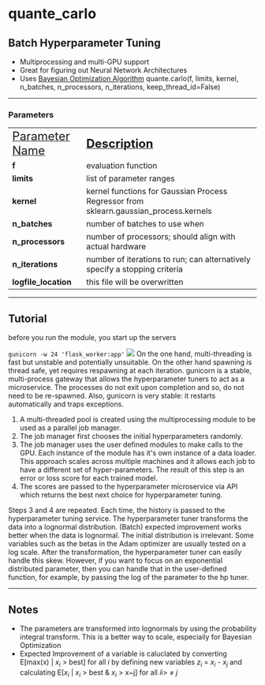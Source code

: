 # quante_carlo
## Batch Hyperparameter Tuning
- Multiprocessing and multi-GPU support
- Great for figuring out Neural Network Architectures
- Uses <a href="https://hal.science/hal-00732512v2/document">Bayesian Optimization Algorithm</a>
quante.carlo(f, limits, kernel, n_batches, n_processors, n_iterations, keep_thread_id=False)
<hr>

### Parameters
<table>
   <tr>
      <td><ins><v><font size="+2">Parameter Name</font></b></ins></b></td><td><ins><b><font size="+2">Description</font></b></ins></td>
   </tr>
   <tr>
      <td><b>f<b> </td> </td><td>evaluation function</td>
   </tr>
   <tr>
      <td><b>limits</b></td><td>list of parameter ranges</td>
   </tr>
   <tr>
      <td><b>kernel</b> </td><td> kernel functions for Gaussian Process Regressor from sklearn.gaussian_process.kernels</td>
   </tr>
   <tr>
      <td><b>n_batches</b></td><td>number of batches to use when</td>
   </tr>
   <tr>
         <td><b>n_processors</b></td><td> number of processors; should align with actual hardware</td>
   </tr>
   <tr>
      <td><b>n_iterations</b></td><td> number of iterations to run; can alternatively specify a stopping criteria</td>
   </tr>
         <td><b>logfile_location</b></td> <td> this file will be overwritten </td>
   </tr>
</table>
<hr>

## Tutorial
before you run the module, you start up the servers

<code>gunicorn -w 24 'flask_worker:app'</code>
<img src='setup.png'>
On the one hand, multi-threading is fast but unstable and potentially unsuitable. On the other hand spawning is thread safe, yet requires respawning at each iteration. gunicorn is a stable, multi-process gateway that allows the hyperparameter tuners to act as a microservice. The processes do not exit upon completion and so, do not need to be re-spawned. Also, gunicorn is very stable: it restarts automatically and traps exceptions.
<ol>
  <li>A multi-threaded pool is created using the multiprocessing module to be used as a parallel job manager.</li>
  <li>The job manager first chooses the initial hyperparameters randomly.</li>
  <li>The job manager uses the user defined modules to make calls to the GPU. Each instance of the module has it's own instance of a data loader. This approach scales across multiple machines and it allows each job to have a different set of hyper-parameters. The result of this step is an error or loss score for each trained model.</li>
  <li>The scores are passed to the hyperparameter microservice via API which returns the best next choice for hyperparameter tuning.</li>
</ol>
Steps 3 and 4 are repeated. Each time, the history is passed to the hyperparameter tuning service. The hyperparameter tuner transforms the data into a lognormal distribution. (Batch) expected improvement works better when the data is lognormal. The initial distribution is irrelevant. Some variables such as the betas in the Adam optimizer are usually tested on a log scale. After the transformation, the hyperparameter tuner can easily handle this skew. However, if you want to focus on an exponential distributed parameter, then you can handle that in the user-defined function, for example, by passing the log of the parameter to the hp tuner.
<hr>
<h2>Notes </h2>
<ul>
  <li>The parameters are transformed into lognormals by using the probability integral transform. This is a better way to scale, especiaily for Bayesian Optimization</li>
  <li>Expected Improvement of a variable is caluclated by converting E[max(x) | <i>x<sub>i</sub></i> > best] for all <i>i</i> by defining new variables <i>z<sub>i</sub></i> = <i>x<sub>i</sub> - x<sub>j</sub></i> and calculating E[<i>x<sub>i</sub></i> | <i>x<sub>i</sub></i> > best & <i>x<sub>i</sub></i> > x~j] for all <i>i</i>i> &ne; <i>j</i></li>
</ul>
 
